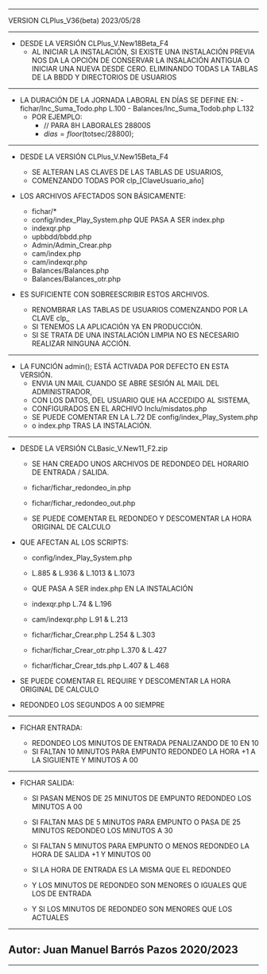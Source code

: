 
----
VERSION CLPlus_V36(beta) 2023/05/28

----

- DESDE LA VERSIÓN CLPlus_V.New18Beta_F4
	- AL INICIAR LA INSTALACIÓN, SI EXISTE UNA INSTALACIÓN PREVIA NOS DA LA OPCIÓN DE CONSERVAR LA INSALACIÓN ANTIGUA 
O INICIAR UNA NUEVA DESDE CERO.
ELIMINANDO TODAS LA TABLAS DE LA BBDD Y DIRECTORIOS DE USUARIOS

----

- LA DURACIÓN DE LA JORNADA LABORAL EN DÍAS SE DEFINE EN:
		- fichar/Inc_Suma_Todo.php		L.100
		- Balances/Inc_Suma_Todob.php 	L.132
	- POR EJEMPLO:
		- // PARA 8H LABORALES 28800S
		- $dias = floor($totsec/28800);

----

- DESDE LA VERSIÓN CLPlus_V.New15Beta_F4
	- SE ALTERAN LAS CLAVES DE LAS TABLAS DE USUARIOS,
	- COMENZANDO TODAS POR clp_[ClaveUsuario_año]

- LOS ARCHIVOS AFECTADOS SON BÁSICAMENTE:
	- fichar/*
	- config/index_Play_System.php QUE PASA A SER index.php
	- indexqr.php
	- upbbdd/bbdd.php
	- Admin/Admin_Crear.php
	- cam/index.php
	- cam/indexqr.php
	- Balances/Balances.php
	- Balances/Balances_otr.php

- ES SUFICIENTE CON SOBREESCRIBIR ESTOS ARCHIVOS.
	- RENOMBRAR LAS TABLAS DE USUARIOS COMENZANDO POR LA CLAVE clp_
	- SI TENEMOS LA APLICACIÓN YA EN PRODUCCIÓN.
	- SI SE TRATA DE UNA INSTALACIÓN LIMPIA NO ES NECESARIO REALIZAR NINGUNA ACCIÓN.

----

- LA FUNCIÓN admin(); ESTÁ ACTIVADA POR DEFECTO EN ESTA VERSIÓN.
	- ENVIA UN MAIL CUANDO SE ABRE SESIÓN AL MAIL DEL ADMINISTRADOR,
	- CON LOS DATOS, DEL USUARIO QUE HA ACCEDIDO AL SISTEMA,
	- CONFIGURADOS EN EL ARCHIVO Inclu/misdatos.php
	- SE PUEDE COMENTAR EN LA L.72 DE config/index_Play_System.php
	- o index.php TRAS LA INSTALACIÓN.

----

- DESDE LA VERSIÓN CLBasic_V.New11_F2.zip
	- SE HAN CREADO UNOS ARCHIVOS DE REDONDEO DEL HORARIO DE ENTRADA / SALIDA.

	- fichar/fichar_redondeo_in.php
	- fichar/fichar_redondeo_out.php

	- SE PUEDE COMENTAR EL REDONDEO Y DESCOMENTAR LA HORA ORIGINAL DE CALCULO

- QUE AFECTAN AL LOS SCRIPTS:

	- config/index_Play_System.php    
	- L.885 & L.936 & L.1013 & L.1073
	- QUE PASA A SER index.php EN LA INSTALACIÓN

	- indexqr.php						L.74 & L.196
	- cam/indexqr.php					L.91 & L.213
	- fichar/fichar_Crear.php         L.254 & L.303
	- fichar/fichar_Crear_otr.php     L.370 & L.427
	- fichar/fichar_Crear_tds.php		L.407 & L.468


- SE PUEDE COMENTAR EL REQUIRE Y DESCOMENTAR LA HORA ORIGINAL DE CALCULO

- REDONDEO LOS SEGUNDOS A 00 SIEMPRE

----

- FICHAR ENTRADA:

	- REDONDEO LOS MINUTOS DE ENTRADA PENALIZANDO DE 10 EN 10
	- SI FALTAN 10 MINUTOS PARA EMPUNTO REDONDEO LA HORA +1 A LA SIGUIENTE Y MINUTOS A 00

----

- FICHAR SALIDA:

	- SI PASAN MENOS DE 25 MINUTOS DE EMPUNTO REDONDEO LOS MINUTOS A 00
	- SI FALTAN MAS DE 5 MINUTOS PARA EMPUNTO O PASA DE 25 MINUTOS REDONDEO LOS MINUTOS A 30 
	- SI FALTAN 5 MINUTOS PARA EMPUNTO O MENOS REDONDEO LA HORA DE SALIDA +1 Y MINUTOS 00

	- SI LA HORA DE ENTRADA ES LA MISMA QUE EL REDONDEO
	- Y LOS MINUTOS DE REDONDEO SON MENORES O IGUALES QUE LOS DE ENTRADA
	- Y SI LOS MINUTOS DE REDONDEO SON MENORES QUE LOS ACTUALES

----

## Autor: Juan Manuel Barrós Pazos 2020/2023

----